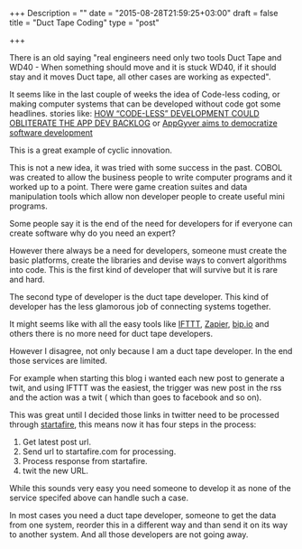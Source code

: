 +++
Description = ""
date = "2015-08-28T21:59:25+03:00"
draft = false
title = "Duct Tape Coding"
type = "post"

+++

There is an old saying "real engineers need only two tools Duct Tape and WD40 - When something should move and it is stuck WD40, if it should stay and it moves Duct tape, all other cases are working as expected".

It seems like in the last couple of weeks the idea of Code-less coding, or making computer systems that can be developed without code got some headlines. stories like: [HOW “CODE-LESS” DEVELOPMENT COULD OBLITERATE THE APP DEV BACKLOG](http://www.programmableweb.com/news/how-%E2%80%9Ccode-less%E2%80%9D-development-could-obliterate-app-dev-backlog/analysis/2015/08/18) or [AppGyver aims to democratize software development](http://arcticstartup.com/article/appgyver-aims-to-democratize-software-development)

This is a great example of cyclic innovation.
<!--more-->

This is not a new idea, it was tried with some success in the past.
COBOL was created to allow the business people to write computer programs and it worked up to a point.
There were game creation suites and data manipulation tools which allow non developer people to create useful mini programs.

Some people say it is the end of the need for developers for if everyone can create software why do you need an expert?
 
However there always be a need for developers, someone must create the basic platforms, create the libraries and devise ways to convert algorithms into code. This is the first kind of developer that will survive but it is rare and hard.

The second type of developer is the duct tape developer. This kind of developer has the less glamorous job of connecting systems together.

It might seems like with all the easy tools like [IFTTT](https://ifttt.com), [Zapier](https://zapier.com/), [bip.io](https://bip.io) and others there is no more need for duct tape developers.

However I disagree, not only because I am a duct tape developer. In the end those services are limited.

For example when starting this blog i wanted each new post to generate a twit, and using IFTTT was the easiest, the trigger was new post in the rss and the action was a twit ( which than goes to facebook and so on).

This was great until I decided those links in twitter need to be processed through [startafire](http://startafire.com), this means now it has four steps in the process:

1. Get latest post url.
2. Send url to startafire.com for processing.
3. Process response from startafire.
4. twit the new URL.

While this sounds very easy you need someone to develop it as none of the service specifed above can handle such a case.

In most cases you need a duct tape developer, someone to get the data from one system, reorder this in a different way and than send it on its way to another system. And all those developers are not going away.

